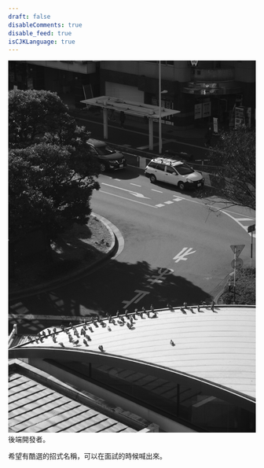 ```yaml
---
draft: false
disableComments: true
disable_feed: true
isCJKLanguage: true
---
```

![image](gray_scale_pigeon.JPG)\
後端開發者。  

希望有酷選的招式名稱，可以在面試的時候喊出來。

